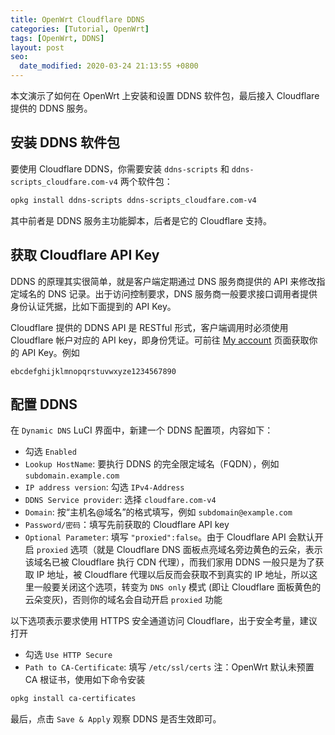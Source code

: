```yaml
---
title: OpenWrt Cloudflare DDNS
categories: [Tutorial, OpenWrt]
tags: [OpenWrt, DDNS]
layout: post
seo:
  date_modified: 2020-03-24 21:13:55 +0800
---
```


本文演示了如何在 OpenWrt 上安装和设置 DDNS 软件包，最后接入 Cloudflare 提供的 DDNS 服务。

## 安装 DDNS 软件包

要使用 Cloudflare DDNS，你需要安装 `ddns-scripts` 和 `ddns-scripts_cloudfare.com-v4` 两个软件包：

```sh
opkg install ddns-scripts ddns-scripts_cloudfare.com-v4
```

其中前者是 DDNS 服务主功能脚本，后者是它的 Cloudflare 支持。

## 获取 Cloudflare API Key

DDNS 的原理其实很简单，就是客户端定期通过 DNS 服务商提供的 API 来修改指定域名的 DNS 记录。出于访问控制要求，DNS 服务商一般要求接口调用者提供身份认证凭据，比如下面提到的 API Key。

Cloudflare 提供的 DDNS API 是 RESTful 形式，客户端调用时必须使用 Cloudflare 帐户对应的 API key，即身份凭证。可前往 [My account](https://dash.cloudflare.com/profile/api-tokens) 页面获取你的 API Key。例如

```
ebcdefghijklmnopqrstuvwxyze1234567890
```

## 配置 DDNS

在 `Dynamic DNS` LuCI 界面中，新建一个 DDNS 配置项，内容如下：

- 勾选 `Enabled`
- `Lookup HostName`: 要执行 DDNS 的完全限定域名（FQDN），例如 `subdomain.example.com`
- `IP address version`: 勾选 `IPv4-Address`
- `DDNS Service provider`: 选择 `cloudfare.com-v4`
- `Domain`: 按“主机名@域名”的格式填写，例如 `subdomain@example.com`
- `Password/密码`：填写先前获取的 Cloudflare API key
- `Optional Parameter`: 填写 `"proxied":false`。由于 Cloudflare API 会默认开启 `proxied` 选项（就是 Cloudflare DNS 面板点亮域名旁边黄色的云朵，表示该域名已被 Cloudflare 执行 CDN 代理），而我们家用 DDNS 一般只是为了获取 IP 地址，被 Cloudflare 代理以后反而会获取不到真实的 IP 地址，所以这里一般要关闭这个选项，转变为 `DNS only` 模式 (即让 Cloudflare 面板黄色的云朵变灰)，否则你的域名会自动开启 `proxied` 功能

以下选项表示要求使用 HTTPS 安全通道访问 Cloudflare，出于安全考量，建议打开

- 勾选 `Use HTTP Secure`
- `Path to CA-Certificate`: 填写 `/etc/ssl/certs` 注：OpenWrt 默认未预置 CA 根证书，使用如下命令安装

```sh
opkg install ca-certificates
```

最后，点击 `Save & Apply` 观察 DDNS 是否生效即可。
